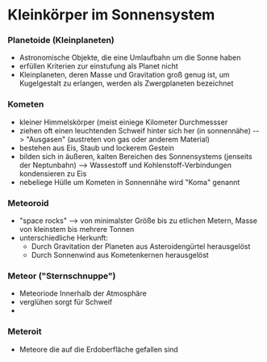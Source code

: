 # Kleinkörper im Sonnensystem

### Planetoide (Kleinplaneten)

* Astronomische Objekte, die eine Umlaufbahn um die Sonne haben
* erfüllen Kriterien zur einstufung als Planet nicht
* Kleinplaneten, deren Masse und Gravitation groß genug ist, um Kugelgestalt zu erlangen, werden als Zwergplaneten bezeichnet


### Kometen

* kleiner Himmelskörper (meist einiege Kilometer Durchmessser
* ziehen oft einen leuchtenden Schweif hinter sich her (in sonnennähe) --> "Ausgasen" (austreten von gas oder anderem Material)
* bestehen aus Eis, Staub und lockerem Gestein
* bilden sich in äußeren, kalten Bereichen des Sonnensystems (jenseits der Neptunbahn) --> Wassestoff und Kohlenstoff-Verbindungen kondensieren zu Eis
* nebeliege Hülle um Kometen in Sonnennähe wird "Koma" genannt

### Meteoroid
* "space rocks" --> von minimalster Größe bis zu etlichen Metern, Masse von kleinstem bis mehrere Tonnen
* unterschiedliche Herkunft:
	* Durch Gravitation der Planeten aus Asteroidengürtel herausgelöst
	* Durch Sonnenwind aus Kometenkernen herausgelöst

### Meteor ("Sternschnuppe")
* Meteoriode Innerhalb der Atmosphäre
* verglühen sorgt für Schweif
* 

### Meteroit
* Meteore die auf die Erdoberfläche gefallen sind
